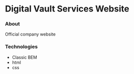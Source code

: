 # Digital Vault Services Website

### About
Official company website

### Technologies 
- Classic BEM
- html
- css

